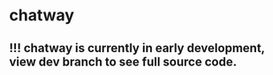# chatway
## !!! chatway is currently in early development, view dev branch to see full source code.
